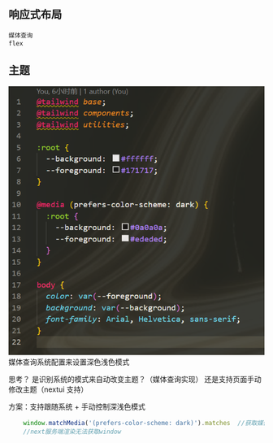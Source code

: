 ## 响应式布局 
    媒体查询
    flex

## 主题
![alt text](images/image2.png)
媒体查询系统配置来设置深色浅色模式

思考？
是识别系统的模式来自动改变主题？（媒体查询实现）
还是支持页面手动修改主题（nextui 支持）

方案：支持跟随系统 + 手动控制深浅色模式

``` javaScript
    window.matchMedia('(prefers-color-scheme: dark)').matches  //获取媒体查询
    //next服务端渲染无法获取window
```